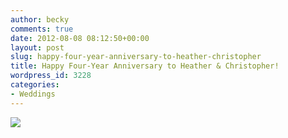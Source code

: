 ```yaml
---
author: becky
comments: true
date: 2012-08-08 08:12:50+00:00
layout: post
slug: happy-four-year-anniversary-to-heather-christopher
title: Happy Four-Year Anniversary to Heather & Christopher!
wordpress_id: 3228
categories:
- Weddings
---
```


[![](http://www.beckyjenson.com/wp-content/uploads/2012/03/blog-August08-00012.jpg)](http://www.beckyjenson.com/wp-content/uploads/2012/03/blog-August08-00012.jpg)
